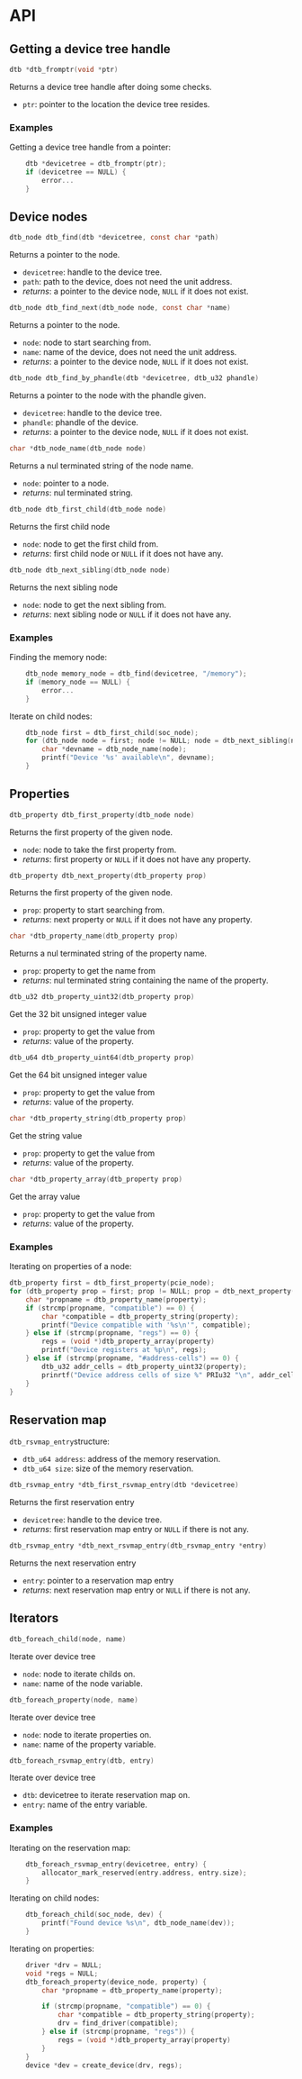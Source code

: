 # API

## Getting a device tree handle

```C
dtb *dtb_fromptr(void *ptr)
```
Returns a device tree handle after doing some checks.
- `ptr`: pointer to the location the device tree resides.

### Examples

Getting a device tree handle from a pointer:
```C
    dtb *devicetree = dtb_fromptr(ptr);
    if (devicetree == NULL) {
        error...
    }
```

## Device nodes

```C
dtb_node dtb_find(dtb *devicetree, const char *path)
```
Returns a pointer to the node.
- `devicetree`: handle to the device tree.
- `path`: path to the device, does not need the unit address.
- *returns*: a pointer to the device node, `NULL` if it does not exist.

```C
dtb_node dtb_find_next(dtb_node node, const char *name)
```
Returns a pointer to the node.
- `node`: node to start searching from.
- `name`: name of the device, does not need the unit address.
- *returns*: a pointer to the device node, `NULL` if it does not exist.

```C
dtb_node dtb_find_by_phandle(dtb *devicetree, dtb_u32 phandle)
```
Returns a pointer to the node with the phandle given.
- `devicetree`: handle to the device tree.
- `phandle`: phandle of the device.
- *returns*: a pointer to the device node, `NULL` if it does not exist.

```C
char *dtb_node_name(dtb_node node)
```
Returns a nul terminated string of the node name.
- `node`: pointer to a node.
- *returns*: nul terminated string.

```C
dtb_node dtb_first_child(dtb_node node)
```
Returns the first child node
- `node`: node to get the first child from.
- *returns*: first child node or `NULL` if it does not have any.

```C
dtb_node dtb_next_sibling(dtb_node node)
```
Returns the next sibling node
- `node`: node to get the next sibling from.
- *returns*: next sibling node or `NULL` if it does not have any.

### Examples

Finding the memory node:
```C
    dtb_node memory_node = dtb_find(devicetree, "/memory");
    if (memory_node == NULL) {
        error...
    }
```

Iterate on child nodes:
```C
    dtb_node first = dtb_first_child(soc_node);
    for (dtb_node node = first; node != NULL; node = dtb_next_sibling(node)) {
        char *devname = dtb_node_name(node);
        printf("Device '%s' available\n", devname);
    }
```

## Properties

```C
dtb_property dtb_first_property(dtb_node node)
```
Returns the first property of the given node.
- `node`: node to take the first property from.
- *returns*: first property or `NULL` if it does not have any property.

```C
dtb_property dtb_next_property(dtb_property prop)
```
Returns the first property of the given node.
- `prop`: property to start searching from.
- *returns*: next property or `NULL` if it does not have any property.

```C
char *dtb_property_name(dtb_property prop)
```
Returns a nul terminated string of the property name.
- `prop`: property to get the name from
- *returns*: nul terminated string containing the name of the property.

```C
dtb_u32 dtb_property_uint32(dtb_property prop)
```
Get the 32 bit unsigned integer value
- `prop`: property to get the value from
- *returns*: value of the property.

```C
dtb_u64 dtb_property_uint64(dtb_property prop)
```
Get the 64 bit unsigned integer value
- `prop`: property to get the value from
- *returns*: value of the property.

```C
char *dtb_property_string(dtb_property prop)
```
Get the string value
- `prop`: property to get the value from
- *returns*: value of the property.

```C
char *dtb_property_array(dtb_property prop)
```
Get the array value
- `prop`: property to get the value from
- *returns*: value of the property.

### Examples

Iterating on properties of a node:
```C
dtb_property first = dtb_first_property(pcie_node);
for (dtb_property prop = first; prop != NULL; prop = dtb_next_property(prop))
    char *propname = dtb_property_name(property);
    if (strcmp(propname, "compatible") == 0) {
        char *compatible = dtb_property_string(property);
        printf("Device compatible with '%s\n'", compatible);
    } else if (strcmp(propname, "regs") == 0) {
        regs = (void *)dtb_property_array(property)
        printf("Device registers at %p\n", regs);
    } else if (strcmp(propname, "#address-cells") == 0) {
        dtb_u32 addr_cells = dtb_property_uint32(property);
        prinrtf("Device address cells of size %" PRIu32 "\n", addr_cells)
    }
}
```


## Reservation map

`dtb_rsvmap_entry`structure:
  - `dtb_u64 address`: address of the memory reservation.
  - `dtb_u64 size`: size of the memory reservation.

```C
dtb_rsvmap_entry *dtb_first_rsvmap_entry(dtb *devicetree)
```
Returns the first reservation entry
- `devicetree`: handle to the device tree.
- *returns*: first reservation map entry or `NULL` if there is not any.

```C
dtb_rsvmap_entry *dtb_next_rsvmap_entry(dtb_rsvmap_entry *entry)
```
Returns the next reservation entry
- `entry`: pointer to a reservation map entry
- *returns*: next reservation map entry or `NULL` if there is not any.

## Iterators

```C
dtb_foreach_child(node, name)
```
Iterate over device tree
- `node`: node to iterate childs on.
- `name`: name of the node variable.

```C
dtb_foreach_property(node, name)
```
Iterate over device tree
- `node`: node to iterate properties on.
- `name`: name of the property variable.

```C
dtb_foreach_rsvmap_entry(dtb, entry)
```
Iterate over device tree
- `dtb`: devicetree to iterate reservation map on.
- `entry`: name of the entry variable.

### Examples

Iterating on the reservation map:
```C
    dtb_foreach_rsvmap_entry(devicetree, entry) {
        allocator_mark_reserved(entry.address, entry.size);
    }
```

Iterating on child nodes:
```C
    dtb_foreach_child(soc_node, dev) {
        printf("Found device %s\n", dtb_node_name(dev));
    }
```

Iterating on properties:
```C
    driver *drv = NULL;
    void *regs = NULL;
    dtb_foreach_property(device_node, property) {
        char *propname = dtb_property_name(property);

        if (strcmp(propname, "compatible") == 0) {
            char *compatible = dtb_property_string(property);
            drv = find_driver(compatible);
        } else if (strcmp(propname, "regs")) {
            regs = (void *)dtb_property_array(property)
        }
    }
    device *dev = create_device(drv, regs);
```

